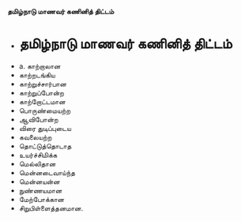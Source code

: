 **தமிழ்நாடு மாணவர் கணினித் திட்டம்**
- # தமிழ்நாடு மாணவர் கணினித் திட்டம்
- a. காற்றாலான
- காற்றடங்கிய
- காற்றுச்சார்பான
- காற்றுப்போன்ற
- காற்றோட்டமான
- பொருண்மையற்ற
- ஆவிபோன்ற
- விரை துடிப்புடைய
- கவலையற்ற
- தொட்டுத்தொடாத
- உயர்ச்சிமிக்க
- மெல்லிதான
- மென்னடைவாய்ந்த
- மென்னயன்ன
- நுண்ணயமான
- மேற்போக்கான
- சிறுபிள்ளைத்தனமான.

